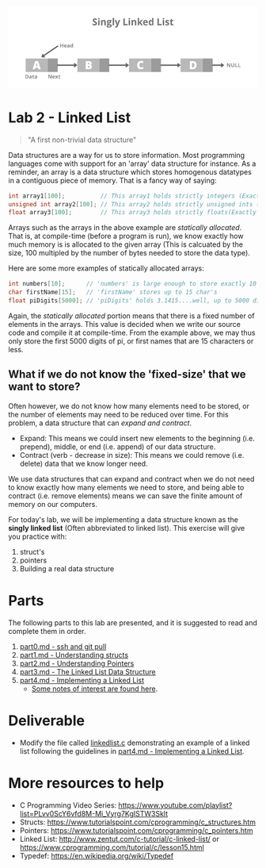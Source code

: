 <img src="./media/list.png">

# Lab 2 - Linked List

> "A first non-trivial data structure"

Data structures are a way for us to store information. Most programming languages come with support for an 'array' data structure for instance. As a reminder, an array is a data structure which stores homogenous datatypes in a contiguous piece of memory. That is a fancy way of saying:

```c
int array1[100];          // This array1 holds strictly integers (Exactly 100 of integers).
unsigned int array2[100]; // This array2 holds strictly unsigned ints (Exactly 100 unsigned integers).
float array3[100];        // This array3 holds strictly floats(Exactly 100 floats).
```

Arrays such as the arrays in the above example are *statically allocated*. That is, at compile-time (before a program is run), we know exactly how much memory is is allocated to the given array (This is calcuated by the size, 100 multipled by the number of bytes needed to store the data type).

Here are some more examples of statically allocated arrays:
```c
int numbers[10];      // 'numbers' is large enough to store exactly 10 integers.
char firstName[15];   // 'firstName' stores up to 15 char's
float piDigits[5000]; // 'piDigits' holds 3.1415....well, up to 5000 digits.
```

Again, the *statically allocated* portion means that there is a fixed number of elements in the arrays. This value is decided when we write our source code and compile it at compile-time. From the example above, we may thus only store the first 5000 digits of pi, or first names that are 15 characters or less.

## What if we do not know the 'fixed-size' that we want to store?

Often however, we do not know how many elements need to be stored, or the number of elements may need to be reduced over time. For this problem, a data structure that can *expand and contract*.

- Expand: This means we could insert new elements to the beginning (i.e. prepend), middle, or end (i.e. append) of our data structure.
- Contract (verb - decrease in size): This means we could remove (i.e. delete) data that we know longer need.

We use data structures that can expand and contract when we do not need to know exactly how many elements we need to store, and being able to contract (i.e. remove elements) means we can save the finite amount of memory on our computers.

For today's lab, we will be implementing a data structure known as the **singly linked list** (Often abbreviated to linked list). This exercise will give you practice with:

1. struct's
2. pointers
3. Building a real data structure

# Parts

The following parts to this lab are presented, and it is suggested to read and complete them in order.

1. [part0.md - ssh and git pull](./parts/part0.md)
2. [part1.md - Understanding structs](./parts/part1.md)
3. [part2.md - Understanding Pointers](./parts/part2.md)
4. [part3.md - The Linked List Data Structure](./parts/part3.md)
5. [part4.md - Implementing a Linked List](./parts/part4.md)
    - [Some notes of interest are found here](./parts/part4.md#notes-and-help-on-building-your-first-linked-list-data-structure).


# Deliverable

- Modify the file called [linkedlist.c](./linkedlist.c) demonstrating an example of a linked list following the guidelines in [part4.md - Implementing a Linked List](./parts/part4.md).

# More resources to help

- C Programming Video Series: https://www.youtube.com/playlist?list=PLvv0ScY6vfd8M-Mi_Vyrg7KgISTW3Sklt
- Structs: https://www.tutorialspoint.com/cprogramming/c_structures.htm
- Pointers: https://www.tutorialspoint.com/cprogramming/c_pointers.htm
- Linked List: http://www.zentut.com/c-tutorial/c-linked-list/ or https://www.cprogramming.com/tutorial/c/lesson15.html
- Typedef: https://en.wikipedia.org/wiki/Typedef
